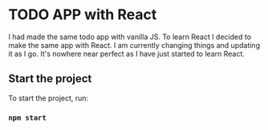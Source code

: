# TODO APP with React

I had made the same todo app with vanilla JS. To learn React I decided to make the same app with React.
I am currently changing things and updating it as I go.
It's nowhere near perfect as I have just started to learn React.

## Start the project

To start the project, run:

### `npm start`
